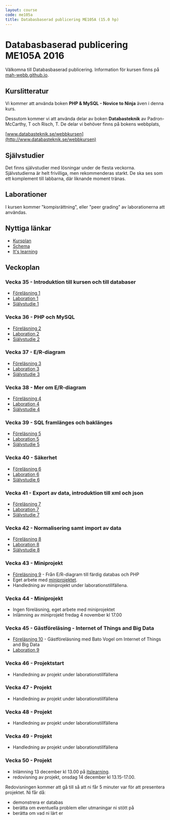```yaml
---
layout: course
code: me105a
title: Databasbaserad publicering ME105A (15.0 hp)
---
```


# Databasbaserad publicering ME105A 2016

Välkomna till Databasbaserad publicering. Information för kursen finns på [mah-webb.github.io](http://mah-webb.github.io). 

## Kurslitteratur

Vi kommer att använda boken **PHP & MySQL - Novice to Ninja** även i denna kurs. 

Dessutom kommer vi att använda delar av boken **Databasteknik** av Padron-McCarthy, T och Risch, T. De delar vi behöver finns på bokens webbplats, 

[www.databasteknik.se/webbkursen](http://www.databasteknik.se/webbkursen)

## Självstudier

Det finns självstudier med lösningar under de flesta veckorna. Självstudierna är helt frivilliga, men rekommenderas starkt. De ska ses som ett komplement till labbarna, där liknande moment tränas. 

## Laborationer

I kursen kommer "kompisrättning", eller "peer grading" av laborationerna att användas. 

## Nyttiga länkar

* [Kursplan][kursplan]
* [Schema][schema]
* [It's learning][itslearning]

## Veckoplan

### Vecka 35 - Introduktion till kursen och till databaser

- [Föreläsning 1](lectures/lecture1.html)
- [Laboration 1](exercises/lab1.html)
- [Självstudie 1](assignments/self1.html)


### Vecka 36 - PHP och MySQL

- [Föreläsning 2](lectures/lecture2.html)
- [Laboration 2](exercises/lab2.html)
- [Självstudie 2](assignments/self2.html)


### Vecka 37 - E/R-diagram

- [Föreläsning 3](lectures/lecture3.html)
- [Laboration 3](exercises/lab3.html)
- [Självstudie 3](assignments/self3.html)

### Vecka 38 - Mer om E/R-diagram

- [Föreläsning 4](lectures/lecture4.html)
- [Laboration 4](exercises/lab4.html)
- [Självstudie 4](assignments/self4.html)

### Vecka 39 - SQL framlänges och baklänges

- [Föreläsning 5](lectures/lecture5.html)
- [Laboration 5](exercises/lab5.html)
- [Självstudie 5](assignments/self5.html)

### Vecka 40 - Säkerhet

- [Föreläsning 6](lectures/lecture6.html)
- [Laboration 6](exercises/lab6.html)
- [Självstudie 6](assignments/self6.html)



### Vecka 41 - Export av data, introduktion till xml och json

- [Föreläsning 7](lectures/lecture7.html)
- [Laboration 7](exercises/lab7.html)
- [Självstudie 7](assignments/self7.html)


### Vecka 42 - Normalisering samt import av data

- [Föreläsning 8](lectures/lecture8.html)
- [Laboration 8](exercises/lab8.html)
- [Självstudie 8](assignments/self8.html)


### Vecka 43 - Miniprojekt

- [Föreläsning 9](lectures/lecture9.html) -  Från E/R-diagram till färdig databas och PHP
- Eget arbete med [miniprojektet](projects/miniproject.html). 
- Handledning av miniprojekt under laborationstillfällena. 

<!--från förra året:
Det finns inga föreläsningsanteckningar, men en bra resurs för [xml](http://www.w3schools.com/xml/default.asp), [xslt](http://www.w3schools.com/xsl/default.asp) och [json](http://www.w3schools.com/json/default.asp) är [w3schools](http://www.w3schools.com). Alla exempel från labben finns samlade i [lecture8.zip](lectures/lecture8.zip).
-->

### Vecka 44 - Miniprojekt

- Ingen föreläsning, eget arbete med miniprojektet
- Inlämning av miniprojekt fredag 4 november kl 17.00

### Vecka 45 - Gästföreläsing - Internet of Things and Big Data

- [Föreläsning 10](lectures/lecture10.html) - Gästföreläsning med Bato Vogel om Internet of Things and Big Data
- [Laboration 9](exercises/lab9.html)

### Vecka 46 - Projektstart

<!--här ska det nog in något om att lägga till data i flera tabeller a la projkettips-->

- Handledning av projekt under laborationstillfällena

### Vecka 47 - Projekt

- Handledning av projekt under laborationstillfällena

### Vecka 48 - Projekt

- Handledning av projekt under laborationstillfällena

### Vecka 49 - Projekt

- Handledning av projekt under laborationstillfällena

### Vecka 50 - Projekt

- Inlämning 13 december kl 13.00 på [itslearning].
- redovisning av projekt, onsdag 14 december kl 13.15-17.00. 

Redovisningen kommer att gå till så att ni får 5 minuter var för att presentera projektet. Ni får då:

- demonstrera er databas
- berätta om eventuella problem eller utmaningar ni stött på
- berätta om vad ni lärt er

[kursplan]: http://edu.mah.se/me105a#Syllabus
[schema]: http://schema.mah.se/setup/jsp/Schema.jsp?intervallTyp=m&sprak=SV&sokMedAND=false&intervallAntal=6&startDatum=2016-07-29&resurser=k.ME105A-20162-TS598-
[itslearning]: https://mah.itslearning.com

